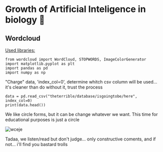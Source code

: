 # Growth of Artificial Inteligence in biology 🔬

## **Wordcloud**

<ins>Used libraries:</ins>

```
from wordcloud import WordCloud, STOPWORDS, ImageColorGenerator
import matplotlib.pyplot as plt
import pandas as pd
import numpy as np
```

"Charge" data, 'index_col=0', determine whitch csv column will be used... it's cleaner than do without it, trust the process

```
data = pd.read_csv("theterrible/database/isgoingtobe/here", index_col=0)
print(data.head())
```

We like circle forms, but it can be change whatever we want. This time for educational purposes is just a circle

![wceje](https://github.com/user-attachments/assets/df19b753-d636-47cb-93b4-f6ebb7a2895b)

Tadaa, we listen/read but don't judge... only constructive coments, and if not... i'll find you bastard trolls 

